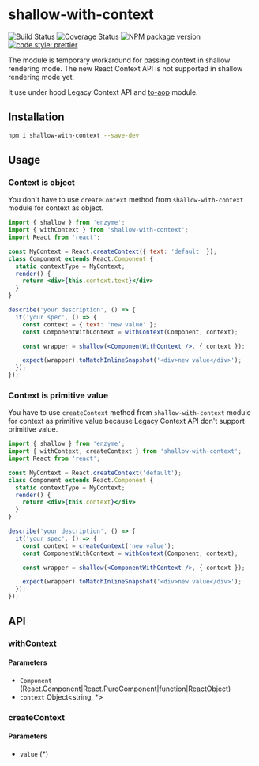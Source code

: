 # shallow-with-context

[![Build Status](https://travis-ci.com/mjancarik/shallow-with-context.svg?branch=master)](https://travis-ci.com/mjancarik/shallow-with-context)
[![Coverage Status](https://coveralls.io/repos/github/mjancarik/shallow-with-context/badge.svg?branch=master)](https://coveralls.io/github/mjancarik/shallow-with-context?branch=master)
[![NPM package version](https://img.shields.io/npm/v/shallow-with-context/latest.svg)](https://www.npmjs.com/package/shallow-with-context)
[![code style: prettier](https://img.shields.io/badge/code_style-prettier-ff69b4.svg?style=flat-square)](https://github.com/prettier/prettier)

The module is temporary workaround for passing context in shallow rendering mode. The new React Context API is not supported in shallow rendering mode yet.

It use under hood Legacy Context API and [to-aop](https://www.npmjs.com/package/to-aop) module.

## Installation

```bash
npm i shallow-with-context --save-dev
```

## Usage

### Context is object

You don't have to use `createContext` method from `shallow-with-context` module for context as object.  

``` jsx
import { shallow } from 'enzyme';
import { withContext } from 'shallow-with-context';
import React from 'react';

const MyContext = React.createContext({ text: 'default' });
class Component extends React.Component {
  static contextType = MyContext;
  render() {
    return <div>{this.context.text}</div>
  }
}

describe('your description', () => {
  it('your spec', () => {
    const context = { text: 'new value' };
    const ComponentWithContext = withContext(Component, context);

    const wrapper = shallow(<ComponentWithContext />, { context });

    expect(wrapper).toMatchInlineSnapshot('<div>new value</div>');
  });
});
```

### Context is primitive value

You have to use `createContext` method from `shallow-with-context` module for context as primitive value because Legacy Context API don't support primitive value. 

``` jsx
import { shallow } from 'enzyme';
import { withContext, createContext } from 'shallow-with-context';
import React from 'react';

const MyContext = React.createContext('default');
class Component extends React.Component {
  static contextType = MyContext;
  render() {
    return <div>{this.context}</div>
  }
}

describe('your description', () => {
  it('your spec', () => {
    const context = createContext('new value');
    const ComponentWithContext = withContext(Component, context);

    const wrapper = shallow(<ComponentWithContext />, { context });

    expect(wrapper).toMatchInlineSnapshot('<div>new value</div>');
  });
});
```

## API
### withContext
#### Parameters

-   `Component` (React.Component|React.PureComponent|function|ReactObject)
-   `context` Object<string, *>

### createContext
#### Parameters

-   `value` (*)
